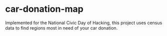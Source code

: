 car-donation-map
================

Implemented for the National Civic Day of Hacking, this project uses census data to find regions most in need of your car donation.
